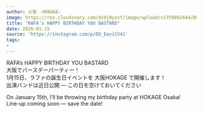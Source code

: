 ```yaml
---
author: 火影 -HOKAGE-
image: https://res.cloudinary.com/ds9j0yzsf/image/upload/v1759892444/DO_EeviCV41.jpg
title: "RAFA’s HAPPY BIRTHDAY YOU BASTARD"
date: 2026-01-15
source: 'https://instagram.com/p/DO_EeviCV41'
tags:
- 
---
```

RAFA’s HAPPY BIRTHDAY YOU BASTARD <br>
大阪でバースデーパーティー！ <br>
1月15日、ラファの誕生日イベントを 大阪HOKAGE で開催します！<br>
出演バンドは近日公開 — この日を空けておいてください

On January 15th, I’ll be throwing my birthday party at HOKAGE Osaka!<br>
Line-up coming soon — save the date!